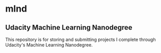 # mlnd
## Udacity Machine Learning Nanodegree
This repository is for storing and submitting projects I complete through Udacity's Machine Learning Nanodegree.
